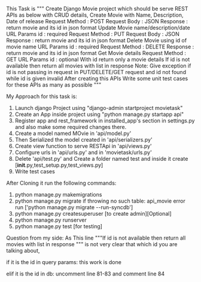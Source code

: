 This Task is 
""" 
Create Django Movie project which should be serve REST APIs as below with CRUD details,
Create Movie with Name, Description, Date of release
    Request Method : POST
    Request Body : JSON
    Response : return movie and its id in json format
Update Movie name/description/date
    URL Params id : required
    Request Method : PUT
    Request Body : JSON
    Response : return movie and its id in json format
Delete Movie using id of movie name
    URL Params id : required
    Request Method : DELETE
    Response : return movie and its id in json format
Get Movie details
    Request Method : GET
    URL Params id : optional
    With id return only a movie details
    If id is not available then return all movies with list in response
Note: 
Give exception if id is not passing in request in PUT/DELETE/GET request and id not found while id is given invalid
After creating this APIs Write some unit test cases for these APIs as many as possible """

My Approach for this task is:
1. Launch django Project using "django-admin startproject movietask"
2. Create an App inside project using "python manage.py startapp api"
3. Register app and rest_framework in installed_app's section in settings.py and also make some required changes there.
4. Create a model named MOvie in 'api/model.py'
5. Then Serialized the model created in 'api/serializers.py'
6. Create view function to serve RESTApi in 'api/views.py'
7. Configure urls in 'api/urls.py' and in 'movietask/urls.py'
8. Delete 'api/test.py' and Create a folder named test and inside it create [__init__.py,test_setup.py,test_views.py]
9. Write test cases

After Cloning it run the following commands:
1. python manage.py makemigrations
2. python manage.py migrate if  throwing no such table: api_movie error run ['python manage.py migrate --run-syncdb']
3. python manage.py createsuperuser [to create admin][Optional]
4. python manage.py runserver
5. python manage.py test  [for testing]

Question from my side:
As This line """If id is not available then return all movies with list in response """
is not very clear that which id you are talking about, 

if it is the id in query params:
    this work is done

elif it is the id in db:
    uncomment line 81-83 and comment line 84
